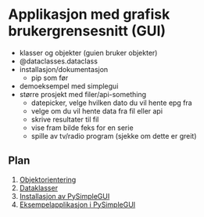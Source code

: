 # Applikasjon med grafisk brukergrensesnitt (GUI)

- klasser og objekter (guien bruker objekter)
- @dataclasses.dataclass
- installasjon/dokumentasjon
    - pip som før
- demoeksempel med simplegui
- større prosjekt med filer/api-something
    - datepicker, velge hvilken dato du vil hente epg fra
    - velge om du vil hente data fra fil eller api
    - skrive resultater til fil
    - vise fram bilde feks for en serie
    - spille av tv/radio program (sjekke om dette er greit)

## Plan

1. [Objektorientering](1_objektorientering.md)
2. [Dataklasser](2_dataklasser.md)
3. [Installasjon av PySimpleGUI](3_simplegui.md)
4. [Eksempelapplikasjon i PySimpleGUI](4_simplegui_demo.md)



